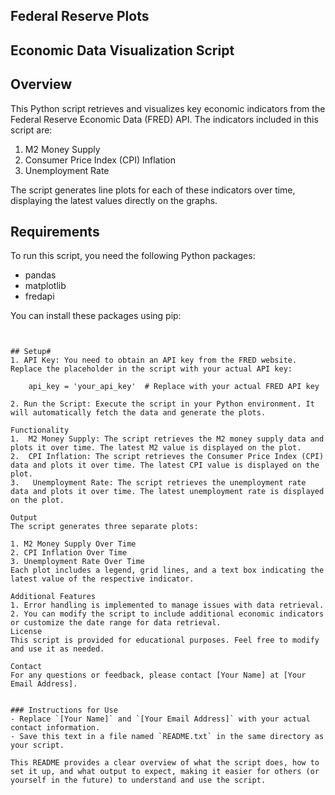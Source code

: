## Federal Reserve Plots

## Economic Data Visualization Script

## Overview
This Python script retrieves and visualizes key economic indicators from the Federal Reserve Economic Data (FRED) API. The indicators included in this script are:

1. M2 Money Supply
2. Consumer Price Index (CPI) Inflation
3. Unemployment Rate

The script generates line plots for each of these indicators over time, displaying the latest values directly on the graphs.

## Requirements
To run this script, you need the following Python packages:
- pandas
- matplotlib
- fredapi

You can install these packages using pip:

```pip install pandas matplotlib fredapi


## Setup#
1. API Key: You need to obtain an API key from the FRED website. Replace the placeholder in the script with your actual API key:

    api_key = 'your_api_key'  # Replace with your actual FRED API key

2. Run the Script: Execute the script in your Python environment. It will automatically fetch the data and generate the plots.

Functionality
1.  M2 Money Supply: The script retrieves the M2 money supply data and plots it over time. The latest M2 value is displayed on the plot.
2.  CPI Inflation: The script retrieves the Consumer Price Index (CPI) data and plots it over time. The latest CPI value is displayed on the plot.
3.   Unemployment Rate: The script retrieves the unemployment rate data and plots it over time. The latest unemployment rate is displayed on the plot.

Output
The script generates three separate plots:

1. M2 Money Supply Over Time
2. CPI Inflation Over Time
3. Unemployment Rate Over Time
Each plot includes a legend, grid lines, and a text box indicating the latest value of the respective indicator.

Additional Features
1. Error handling is implemented to manage issues with data retrieval.
2. You can modify the script to include additional economic indicators or customize the date range for data retrieval.
License
This script is provided for educational purposes. Feel free to modify and use it as needed.

Contact
For any questions or feedback, please contact [Your Name] at [Your Email Address].


### Instructions for Use
- Replace `[Your Name]` and `[Your Email Address]` with your actual contact information.
- Save this text in a file named `README.txt` in the same directory as your script. 

This README provides a clear overview of what the script does, how to set it up, and what output to expect, making it easier for others (or yourself in the future) to understand and use the script.
